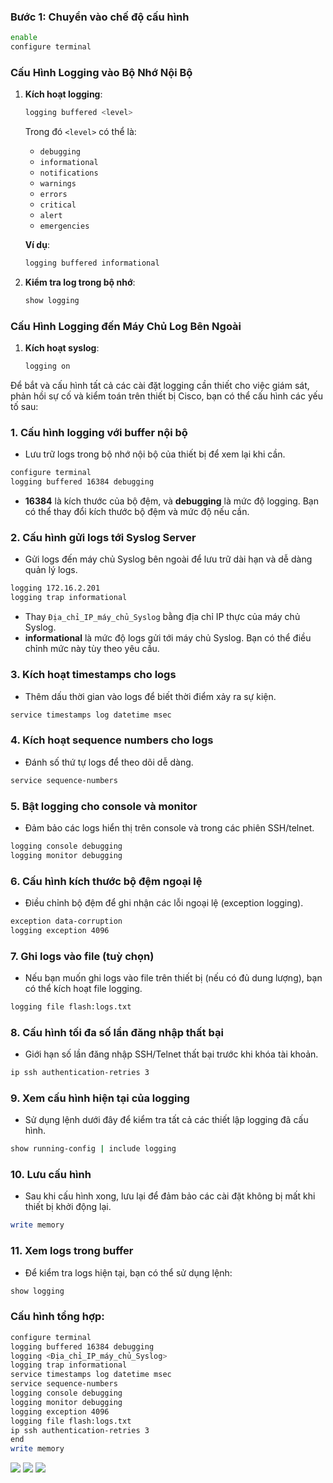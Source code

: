

### Bước 1: Chuyển vào chế độ cấu hình

```bash
enable
configure terminal
```

### Cấu Hình Logging vào Bộ Nhớ Nội Bộ

1. **Kích hoạt logging**:
   ```bash
   logging buffered <level>
   ```
   Trong đó `<level>` có thể là:
   - `debugging`
   - `informational`
   - `notifications`
   - `warnings`
   - `errors`
   - `critical`
   - `alert`
   - `emergencies`

   **Ví dụ**:
   ```bash
   logging buffered informational
   ```

2. **Kiểm tra log trong bộ nhớ**:
   ```bash
   show logging
   ```

### Cấu Hình Logging đến Máy Chủ Log Bên Ngoài

1. **Kích hoạt syslog**:
   ```bash
   logging on
   ```
Để bắt và cấu hình tất cả các cài đặt logging cần thiết cho việc giám sát, phản hồi sự cố và kiểm toán trên thiết bị Cisco, bạn có thể cấu hình các yếu tố sau:

### 1. **Cấu hình logging với buffer nội bộ**
- Lưu trữ logs trong bộ nhớ nội bộ của thiết bị để xem lại khi cần.

```bash
configure terminal
logging buffered 16384 debugging
```
- **16384** là kích thước của bộ đệm, và **debugging** là mức độ logging. Bạn có thể thay đổi kích thước bộ đệm và mức độ nếu cần.

### 2. **Cấu hình gửi logs tới Syslog Server**
- Gửi logs đến máy chủ Syslog bên ngoài để lưu trữ dài hạn và dễ dàng quản lý logs.

```bash
logging 172.16.2.201
logging trap informational
```
- Thay `Địa_chỉ_IP_máy_chủ_Syslog` bằng địa chỉ IP thực của máy chủ Syslog.
- **informational** là mức độ logs gửi tới máy chủ Syslog. Bạn có thể điều chỉnh mức này tùy theo yêu cầu.

### 3. **Kích hoạt timestamps cho logs**
- Thêm dấu thời gian vào logs để biết thời điểm xảy ra sự kiện.

```bash
service timestamps log datetime msec
```

### 4. **Kích hoạt sequence numbers cho logs**
- Đánh số thứ tự logs để theo dõi dễ dàng.

```bash
service sequence-numbers
```

### 5. **Bật logging cho console và monitor**
- Đảm bảo các logs hiển thị trên console và trong các phiên SSH/telnet.

```bash
logging console debugging
logging monitor debugging
```

### 6. **Cấu hình kích thước bộ đệm ngoại lệ**
- Điều chỉnh bộ đệm để ghi nhận các lỗi ngoại lệ (exception logging).

```bash
exception data-corruption
logging exception 4096
```

### 7. **Ghi logs vào file (tuỳ chọn)**
- Nếu bạn muốn ghi logs vào file trên thiết bị (nếu có đủ dung lượng), bạn có thể kích hoạt file logging.

```bash
logging file flash:logs.txt
```

### 8. **Cấu hình tối đa số lần đăng nhập thất bại**
- Giới hạn số lần đăng nhập SSH/Telnet thất bại trước khi khóa tài khoản.

```bash
ip ssh authentication-retries 3
```

### 9. **Xem cấu hình hiện tại của logging**
- Sử dụng lệnh dưới đây để kiểm tra tất cả các thiết lập logging đã cấu hình.

```bash
show running-config | include logging
```

### 10. **Lưu cấu hình**
- Sau khi cấu hình xong, lưu lại để đảm bảo các cài đặt không bị mất khi thiết bị khởi động lại.

```bash
write memory
```

### 11. **Xem logs trong buffer**
- Để kiểm tra logs hiện tại, bạn có thể sử dụng lệnh:

```bash
show logging
```

### Cấu hình tổng hợp:

```bash
configure terminal
logging buffered 16384 debugging
logging <Địa_chỉ_IP_máy_chủ_Syslog>
logging trap informational
service timestamps log datetime msec
service sequence-numbers
logging console debugging
logging monitor debugging
logging exception 4096
logging file flash:logs.txt
ip ssh authentication-retries 3
end
write memory
```

![](https://img001.prntscr.com/file/img001/l3u5byAcT4-1gopw68wUDQ.png)
![](https://img001.prntscr.com/file/img001/kIcu-hVBQS2CNSMz2tliog.png)
![](https://img001.prntscr.com/file/img001/gBxLnAoYT-e-4DNFQ5GdKg.png)
